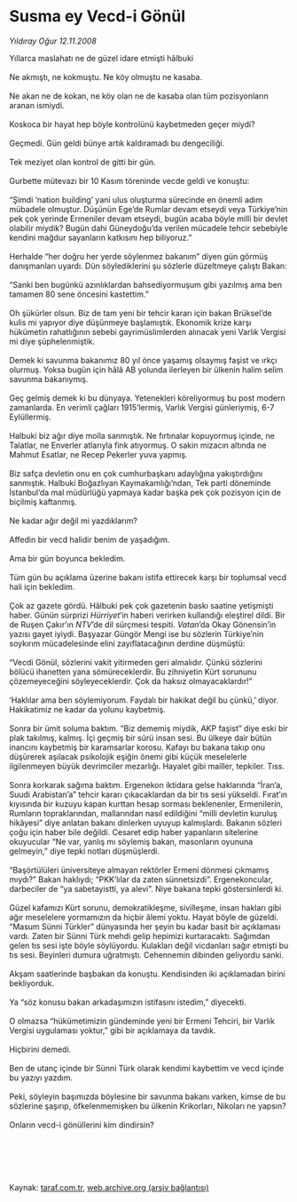 # Susma ey Vecd-i Gönül

*Yıldıray Oğur 12.11.2008*

<div class="taraf_structure_2col_1zq">
<div class="margen_n">



 <p>Yıllarca maslahatı ne de güzel idare etmişti hâlbuki <br/><br/>Ne akmıştı, ne kokmuştu. Ne köy olmuştu ne kasaba. <br/><br/>Ne akan ne de kokan, ne köy olan ne de kasaba olan tüm pozisyonların aranan ismiydi. <br/><br/>Koskoca bir hayat hep böyle kontrolünü kaybetmeden geçer miydi? <br/><br/>Geçmedi. Gün geldi bünye artık kaldıramadı bu dengeciliği. <br/><br/>Tek meziyet olan kontrol de gitti bir gün. <br/><br/>Gurbette mütevazı bir 10 Kasım töreninde vecde geldi ve konuştu: <br/><br/>“Şimdi ‘nation building’ yani ulus oluşturma sürecinde en önemli adım mübadele olmuştur. Düşünün Ege’de Rumlar devam etseydi veya Türkiye’nin pek çok yerinde Ermeniler devam etseydi, bugün acaba böyle milli bir devlet olabilir miydik? Bugün dahi Güneydoğu’da verilen mücadele tehcir sebebiyle kendini mağdur sayanların katkısını hep biliyoruz.” <br/><br/>Herhalde “her doğru her yerde söylenmez bakanım” diyen gün görmüş danışmanları uyardı. Dün söylediklerini şu sözlerle düzeltmeye çalıştı Bakan: <br/><br/>“Sanki ben bugünkü azınlıklardan bahsediyormuşum gibi yazılmış ama ben tamamen 80 sene öncesini kastettim.” <br/><br/>Oh şükürler olsun. Biz de tam yeni bir tehcir kararı için bakan Brüksel’de kulis mi yapıyor diye düşünmeye başlamıştık. Ekonomik krize karşı hükümetin rahatlığının sebebi gayrimüslimlerden alınacak yeni Varlık Vergisi mi diye şüphelenmiştik. <br/><br/>Demek ki savunma bakanımız 80 yıl önce yaşamış olsaymış faşist ve ırkçı olurmuş. Yoksa bugün için hâlâ AB yolunda ilerleyen bir ülkenin halim selim savunma bakanıymış. <br/><br/>Geç gelmiş demek ki bu dünyaya. Yetenekleri köreliyormuş bu post modern zamanlarda. En verimli çağları 1915’lermiş, Varlık Vergisi günleriymiş, 6-7 Eylüllermiş. <br/><br/>Halbuki biz ağır diye molla sanmıştık. Ne fırtınalar kopuyormuş içinde, ne Talatlar, ne Enverler atlarıyla fink atıyormuş. O sakin mizacın altında ne Mahmut Esatlar, ne Recep Pekerler yuva yapmış. <br/><br/>Biz safça devletin onu en çok cumhurbaşkanı adaylığına yakıştırdığını sanmıştık. Halbuki Boğazlıyan Kaymakamlığı’ndan, Tek parti döneminde İstanbul’da mal müdürlüğü yapmaya kadar başka pek çok pozisyon için de biçilmiş kaftanmış. <br/><br/>Ne kadar ağır değil mi yazdıklarım? <br/><br/>Affedin bir vecd halidir benim de yaşadığım. <br/><br/>Ama bir gün boyunca bekledim. <br/><br/>Tüm gün bu açıklama üzerine bakanı istifa ettirecek karşı bir toplumsal vecd hali için bekledim. <br/><br/>Çok az gazete gördü. Hâlbuki pek çok gazetenin baskı saatine yetişmişti haber. Günün sürprizi <i>Hürriyet</i>’in haberi verirken kullandığı eleştirel dildi. Bir de Ruşen Çakır’ın <i>NTV</i>’de dil sürçmesi tespiti. <i>Vatan</i>’da Okay Gönensin’in yazısı gayet iyiydi. Başyazar Güngör Mengi ise bu sözlerin Türkiye’nin soykırım mücadelesinde elini zayıflatacağının derdine düşmüştü: <br/><br/>“Vecdi Gönül, sözlerini vakit yitirmeden geri almalıdır. Çünkü sözlerini bölücü ihanetten yana sömüreceklerdir. Bu zihniyetin Kürt sorununu çözemeyeceğini söyleyeceklerdir. Çok da haksız olmayacaklardır!” <br/><br/>‘Haklılar ama ben söylemiyorum. Faydalı bir hakikat değil bu çünkü,’ diyor. Hakikatimiz ne kadar da yolunu kaybetmiş. <br/><br/>Sonra bir ümit soluma baktım. “Biz dememiş miydik, AKP faşist” diye eski bir plak takılmış, kalmış. İçi geçmiş bir sürü insan sesi. Bu ülkeye dair bütün inancını kaybetmiş bir karamsarlar korosu. Kafayı bu bakana takıp onu düşürerek aşılacak psikolojik eşiğin önemi gibi küçük meselelerle ilgilenmeyen büyük devrimciler mezarlığı. Hayalet gibi mailler, tepkiler. Tıss. <br/><br/>Sonra korkarak sağıma baktım. Ergenekon iktidara gelse haklarında “İran’a, Suudi Arabistan’a” tehcir kararı çıkacaklardan da bir tıs sesi yükseldi. Fırat’ın kıyısında bir kuzuyu kapan kurttan hesap sorması beklenenler, Ermenilerin, Rumların topraklarından, mallarından nasıl edildiğini “milli devletin kuruluş hikâyesi” diye anlatan bakanı dinlerken uyuyup kalmışlardı. Bakanın sözleri çoğu için haber bile değildi. Cesaret edip haber yapanların sitelerine okuyucular “Ne var, yanlış mı söylemiş bakan, masonların oyununa gelmeyin,” diye tepki notları düşmüşlerdi. <br/><br/>“Başörtülüleri üniversiteye almayan rektörler Ermeni dönmesi çıkmamış mıydı?” Bakan haklıydı; “PKK’lılar da zaten sünnetsizdi”. Ergenekoncular, darbeciler de “ya sabetayistti, ya alevi”. Niye bakana tepki göstersinlerdi ki. <br/><br/>Güzel kafamızı Kürt sorunu, demokratikleşme, sivilleşme, insan hakları gibi ağır meselelere yormamızın da hiçbir âlemi yoktu. Hayat böyle de güzeldi. “Masum Sünni Türkler” dünyasında her şeyin bu kadar basit bir açıklaması vardı. Zaten bir Sünni Türk mehdi gelip hepimizi kurtaracaktı. Sağımdan gelen tıs sesi işte böyle söylüyordu. Kulakları değil vicdanları sağır etmişti bu tıs sesi. Beyinleri dumura uğratmıştı. Cehennemin dibinden geliyordu sanki. <br/><br/>Akşam saatlerinde başbakan da konuştu. Kendisinden iki açıklamadan birini bekliyorduk. <br/><br/>Ya “söz konusu bakan arkadaşımızın istifasını istedim,” diyecekti. <br/><br/>O olmazsa “hükümetimizin gündeminde yeni bir Ermeni Tehciri, bir Varlık Vergisi uygulaması yoktur,” gibi bir açıklamaya da tavdık. <br/><br/>Hiçbirini demedi. <br/><br/>Ben de utanç içinde bir Sünni Türk olarak kendimi kaybettim ve vecd içinde bu yazıyı yazdım. <br/><br/>Peki, söyleyin başımızda böylesine bir savunma bakanı varken, kimse de bu sözlerine şaşırıp, öfkelenmemişken bu ülkenin Krikorları, Nikoları ne yapsın? <br/><br/>Onların vecd-i gönüllerini kim dindirsin?</p>
<br/>
<br/>
<br/>



<br/>


<div id="taraf_not">
</div>

</div>


</div>

Kaynak: [taraf.com.tr](http://www.taraf.com.tr:80/makale/2644.htm), [web.archive.org (arşiv bağlantısı)](http://web.archive.org/web/20090912064906/http://www.taraf.com.tr:80/makale/2644.htm)
